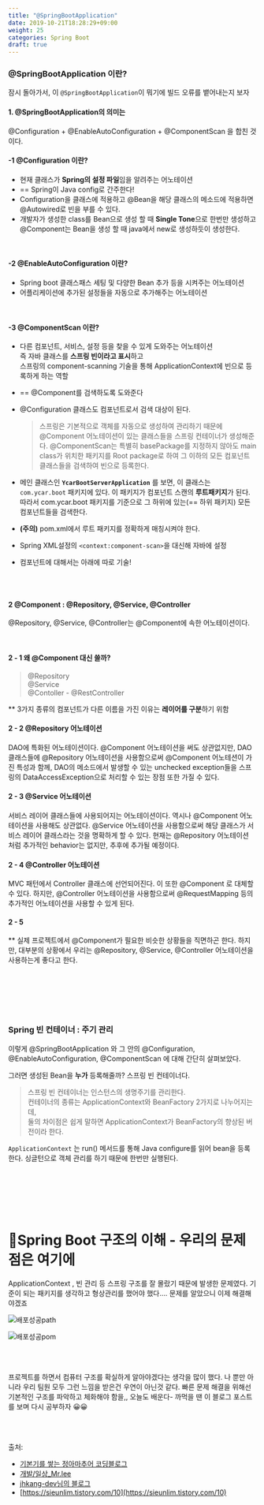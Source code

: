 ```yaml
---
title: "@SpringBootApplication"
date: 2019-10-21T18:28:29+09:00
weight: 25
categories: Spring Boot
draft: true
---
```




### @SpringBootApplication 이란?

잠시 돌아가서, 이 `@SpringBootApplication`이 뭐기에 빌드 오류를 뱉어내는지 보자



#### 1. @SpringBootApplication의 의미는

  @Configuration + @EnableAutoConfiguration + @ComponentScan 을 합친 것이다.

  

#### -1 **@Configuration** 이란?

- 현재 클래스가 **Spring의 설정 파일**임을 알려주는 어노테이션
- ==  Spring이 Java config로 간주한다!
- Configuration을 클래스에 적용하고 @Bean을 해당 클래스의 메소드에 적용하면   
  @Autowired로 빈을 부를 수 있다.
- 개발자가 생성한 class를 Bean으로 생성 할 때 **Single Tone**으로 한번만 생성하고   
  @Component는 Bean을 생성 할 때 java에서 new로 생성하듯이 생성한다.

<br>

#### -2 **@EnableAutoConfiguration** 이란?

- Spring boot 클래스패스 세팅 및 다양한 Bean 추가 등을 시켜주는 어노테이션
- 어플리케이션에 추가된 설정들을 자동으로 추가해주는 어노테이션

<br>



#### -3 **@ComponentScan** 이란?

- 다른 컴포넌트, 서비스, 설정 등을 찾을 수 있게 도와주는 어노테이션  
  즉 자바 클래스를 **스프링 빈이라고 표시**하고   
  스프링의 component-scanning 기술을 통해 ApplicationContext에 빈으로 등록하게 하는 역할

- == @Component를 검색하도록 도와준다

- @Configuration 클래스도 컴포넌트로서 검색 대상이 된다.

  > 스프링은 기본적으로 객체를 자동으로 생성하여 관리하기 때문에 @Component 어노테이션이 있는 클래스들을 스프링 컨테이너가 생성해준다. @ComponentScan는 특별히 basePackage를 지정하지 않아도 main class가 위치한 패키지를 Root package로 하여 그 이하의 모든 컴포넌트 클래스들을 검색하여 빈으로 등록한다.

- 메인 클래스인 **`YcarBootServerApplication`** 를 보면, 이 클래스는 `com.ycar.boot` 패키지에 있다. 이 패키지가 컴포넌트 스캔의 **루트패키지**가 된다. 따라서 com.ycar.boot 패키지를 기준으로 그 하위에 있는(== 하위 패키지) 모든 컴포넌트들을 검색한다. 

- **(주의)** pom.xml에서 루트 패키지를 정확하게 매칭시켜야 한다. 

- Spring XML설정의 `<context:component-scan>`을 대신해 자바에 설정

- 컴포넌트에 대해서는 아래에 따로 기술!

<br><br>

#### 2 @Component :  @Repository, @Service, @Controller

@Repository, @Service, @Controller는 @Component에 속한 어노테이션이다.

<br>

#### 2 - 1 왜 @Component 대신 쓸까? 

> @Repository  
> @Service  
> @Contoller - @RestController

** 3가지 종류의 컴포넌트가 다른 이름을 가진 이유는 **레이어를 구분**하기 위함



#### 2 - 2 @Repository 어노테이션

DAO에 특화된 어노테이션이다. @Component 어노테이션을 써도 상관없지만, DAO 클래스들에 @Repository 어노테이션을 사용함으로써 @Component 어노테션이 가진 특성과 함께, DAO의 메소드에서 발생할 수 있는 unchecked exception들을 스프링의 DataAccessException으로 처리할 수 있는 장점 또한 가질 수 있다.



#### 2 - 3 @Service 어노테이션

서비스 레이어 클래스들에 사용되어지는 어노테이션이다. 역시나 @Component 어노테이션을 사용해도 상관없다. @Service 어노테이션을 사용함으로써 해당 클래스가 서비스 레이어 클래스라는 것을 명확하게 할 수 있다. 현재는 @Repository 어노테이션 처럼 추가적인 behavior는 없지만, 추후에 추가될 예정이다.



#### 2 - 4 @Controller 어노테이션

MVC 패턴에서 Controller 클래스에 선언되어진다. 이 또한 @Component 로 대체할 수 있다. 하지만, @Controller 어노테이션을 사용함으로써 @RequestMapping 등의 추가적인 어노테이션을 사용할 수 있게 된다.



#### 2 - 5 

** 실제 프로젝트에서 @Component가 필요한 비슷한 상황들을 직면하곤 한다. 하지만, 대부분의 상황에서 우리는 @Repository, @Service, @Controller 어노테이션을 사용하는게 좋다고 한다.

<br><br>

<br><br>

### Spring 빈 컨테이너 : 주기 관리

이렇게 @SpringBootApplication 와 그 안의 @Configuration, @EnableAutoConfiguration, @ComponentScan 에 대해 간단히 살펴보았다.

그러면 생성된 Bean을 **누가** 등록해줄까?  스프링 빈 컨테이너다. 

> 스프링 빈 컨테이너는 인스턴스의 생명주기를 관리한다.  
> 컨테이너의 종류는 ApplicationContext와 BeanFactory 2가지로 나누어지는데,   
> 둘의 차이점은 쉽게 말하면 ApplicationContext가 BeanFactory의 향상된 버전이라 한다.

`ApplicationContext` 는 run() 메서드를 통해 Java configure를 읽어 bean을 등록한다. 
싱글턴으로  객체 관리를 하기 때문에 한번만 실행된다. 







<br><br>

<br><br>

# 🔑​Spring Boot 구조의 이해 - 우리의 문제점은 여기에

ApplicationContext , 빈 관리 등 스프링 구조를 잘 몰랐기 때문에 발생한 문제였다. 기준이 되는 패키지를 생각하고 형상관리를 했어야 했다.... 문제를 알았으니 이제 해결해야겠죠

![배포성공path](https://mand2.github.io/assets/images/spring-4/boot_1021_path2.JPG)

![배포성공pom](https://mand2.github.io/assets/images/spring-4/boot_1021_pom2.JPG)

<br><br>

프로젝트를 하면서 컴퓨터 구조를 확실하게 알아야겠다는 생각을 많이 했다. 나 뿐만 아니라 우리 팀원 모두 그런 느낌을 받은건 우연이 아닌것 같다. 빠른 문제 해결을 위해선 기본적인 구조를 파악하고 체화해야 함을,, 오늘도 배운다- 까먹을 땐 이 블로그 포스트를 보며 다시 공부하자 😀😀



<br><br>

출처: 

- [기본기를 쌓는 정아마추어 코딩블로그](https://jeong-pro.tistory.com/151)
- [개발/일상_Mr.lee](https://lee-mandu.tistory.com/343)
- [jhkang-dev님의 블로그](https://jhkang-tech.tistory.com/44)
- [https://sieunlim.tistory.com/10](https://sieunlim.tistory.com/10)



<br><br>